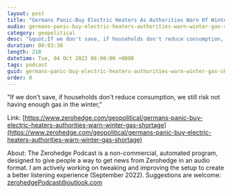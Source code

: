 ```yaml
---
layout: post
title: "Germans Panic-Buy Electric Heaters As Authorities Warn Of Winter Gas Shortage"
audio: germans-panic-buy-electric-heaters-authorities-warn-winter-gas-shortage-0
category: geopolitical
desc: "&quot;If we don't save, if households don't reduce consumption, we still risk not having enough gas in the winter,&quot;"
duration: 00:03:30
length: 210
datetime: Tue, 04 Oct 2022 06:00:00 +0000
tags: podcast
guid: germans-panic-buy-electric-heaters-authorities-warn-winter-gas-shortage-0
order: 0
---
```

&quot;If we don't save, if households don't reduce consumption, we still risk not having enough gas in the winter,&quot;

Link: [https://www.zerohedge.com/geopolitical/germans-panic-buy-electric-heaters-authorities-warn-winter-gas-shortage](https://www.zerohedge.com/geopolitical/germans-panic-buy-electric-heaters-authorities-warn-winter-gas-shortage)

About: The Zerohedge Podcast is a non-commercial, automated program, designed to give people a way to get news from Zerohedge in an audio format.  I am actively working on tweaking and improving the setup to create a better listening experience (September 2022).  Suggestions are welcome: [zerohedgePodcast@outlook.com](mailto:zerohedgePodcast@outlook.com)